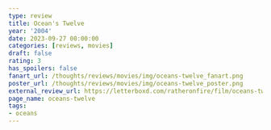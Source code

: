 ```yaml
---
type: review
title: Ocean's Twelve
year: '2004'
date: 2023-09-27 00:00:00
categories: [reviews, movies]
draft: false
rating: 3
has_spoilers: false
fanart_url: /thoughts/reviews/movies/img/oceans-twelve_fanart.png
poster_url: /thoughts/reviews/movies/img/oceans-twelve_poster.png
external_review_url: https://letterboxd.com/ratheronfire/film/oceans-twelve/
page_name: oceans-twelve
tags:
- oceans
---
```


